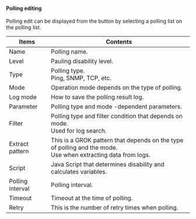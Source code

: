 #### Polling editing

<div class="text-xl">
Polling edit can be displayed from the button by selecting a polling list on the polling list.
</div>

>>>

<div class="text-lg">

| Items | Contents |
| ---- | ---- |
| Name | Polling name.|
| Level | Pauling disability level.|
| Type | Polling type.<br> Ping, SNMP, TCP, etc. |
| Mode | Operation mode depends on the type of polling.|
| Log mode | How to save the polling result log.|
| Parameter | Polling type and mode -dependent parameters.|
| Filter | Polling type and filter condition that depends on mode.<br> Used for log search.|
| Extract pattern | This is a GROK pattern that depends on the type of polling and the mode.<br> Use when extracting data from logs.|
| Script | Java Script that determines disability and calculates variables.|
| Polling interval | Polling interval.|
| Timeout | Timeout at the time of polling.|
| Retry | This is the number of retry times when polling.|

</div>


